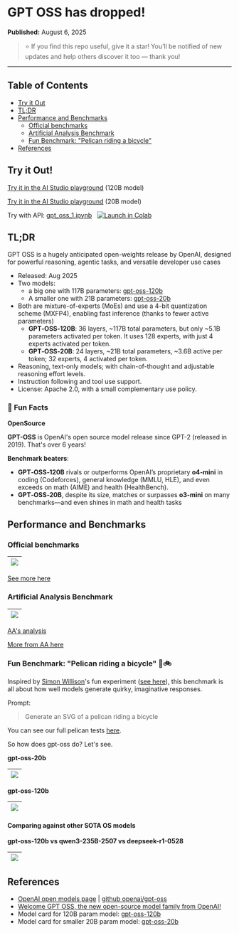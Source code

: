 # GPT OSS has dropped!

**Published:** August 6, 2025

> ⭐ If you find this repo useful, give it a star! You’ll be notified of new updates and help others discover it too — thank you!

---

## Table of Contents

  - [Try it Out](#try-it-out)
  - [TL;DR](#tldr)
  - [Performance and Benchmarks](#performance-and-benchmarks)
    - [Official benchmarks](#official-benchmarks)
    - [Artificial Analysis Benchmark](#artificial-analysis-benchmark)
    - [Fun Benchmark: "Pelican riding a bicycle"](#fun-benchmark-pelican-riding-a-bicycle-)
  - [References](#references)


## Try it Out!

[Try it in the AI Studio playground](https://studio.nebius.com/playground?models=openai/gpt-oss-120b)  (120B model)

[Try it in the AI Studio playground](https://studio.nebius.com/playground?models=openai/gpt-oss-20b)  (20B model)

Try with API:  [gpt_oss_1.ipynb](qwen3_2507_1.ipynb)  &nbsp; 
[![Launch in Colab](https://colab.research.google.com/assets/colab-badge.svg)](https://colab.research.google.com/github/nebius/ai-studio-cookbook/blob/main/models/gpt_oss_1.ipynb)

## TL;DR

GPT OSS is a hugely anticipated open-weights release by OpenAI, designed for powerful reasoning, agentic tasks, and versatile developer use cases

- Released: Aug 2025
- Two models: 
  - a big one with 117B parameters: [gpt-oss-120b](https://huggingface.co/openai/gpt-oss-120b)
  - A smaller one with 21B parameters:  [gpt-oss-20b](https://hf.co/openai/gpt-oss-20b)
- Both are mixture-of-experts (MoEs) and use a 4-bit quantization scheme (MXFP4), enabling fast inference (thanks to fewer active parameters)
  - **GPT‑OSS‑120B**: 36 layers, ~117B total parameters, but only ~5.1B parameters activated per token.  It uses 128 experts, with just 4 experts activated per token. 
  - **GPT‑OSS‑20B**: 24 layers, ~21B total parameters, ~3.6B active per token; 32 experts, 4 activated per token. 
- Reasoning, text-only models; with chain-of-thought and adjustable reasoning effort levels.
- Instruction following and tool use support.
- License: Apache 2.0, with a small complementary use policy.

### 🧠 Fun Facts

**OpenSource**

**GPT-OSS** is OpenAI's open source model release since GPT-2 (released in 2019).  That's over 6 years!

**Benchmark beaters**:

- **GPT‑OSS‑120B** rivals or outperforms OpenAI’s proprietary **o4‑mini** in coding (Codeforces), general knowledge (MMLU, HLE), and even exceeds on math (AIME) and health (HealthBench). 
- **GPT‑OSS‑20B**, despite its size, matches or surpasses **o3‑mini** on many benchmarks—and even shines in math and health tasks

## Performance and Benchmarks

### Official benchmarks

| ![](images/openai-oss-benchmark-1.png)
|-

[See more here](https://openai.com/index/introducing-gpt-oss/)

### Artificial Analysis Benchmark

| ![](images/openai-oss-benchmark-2.png)
|-

[AA's analysis](https://www.linkedin.com/pulse/independent-benchmarks-openais-gpt-oss-models-gpt-oss-120b-4ci5c/?trackingId=YVhoZxm8SyGr7QYd6KKP%2Bw%3D%3D)

[More from AA here](https://artificialanalysis.ai/models/gpt-oss-120b)

### Fun Benchmark: "Pelican riding a bicycle" 🪿🚲

Inspired by [Simon Willison](https://simonwillison.net/)'s fun experiment ([see here](https://simonwillison.net/tags/pelican-riding-a-bicycle/)), this benchmark is all about how well models generate quirky, imaginative responses.

Prompt:

> Generate an SVG of a pelican riding a bicycle

You can see our full pelican tests [here](../fun/pelican-riding-bicycle/).

So how does gpt-oss do?  Let's see.

**gpt-oss-20b** 

| ![](images/gpt-oss-20b-pelican-1.png)
|-

**gpt-oss-120b** 

| ![](images/gpt-oss-120b-pelican-1.png)
|-

#### Comparing against other SOTA OS models

**gpt-oss-120b  vs qwen3-235B-2507 vs  deepseek-r1-0528**

|![](images/gpt-oss-120b__qwen3-235B-2507__deepseek-r1-0528.png)
|-



## References

- [OpenAI open models page](https://openai.com/open-models/)  |  [github   openai/gpt-oss](https://github.com/openai/gpt-oss)
- [Welcome GPT OSS, the new open-source model family from OpenAI!](https://huggingface.co/blog/welcome-openai-gpt-oss)
- Model card for 120B param model: [gpt-oss-120b](https://huggingface.co/openai/gpt-oss-120b)
- Model card for smaller 20B param model: [gpt-oss-20b](https://hf.co/openai/gpt-oss-20b)